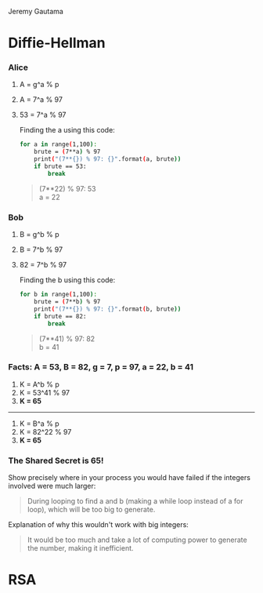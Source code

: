 Jeremy Gautama

#  Diffie-Hellman

### Alice
1. A = g^a % p
2. A = 7^a % 97
3. 53 = 7^a % 97

    Finding the a using this code:
    ```bash
    for a in range(1,100):
        brute = (7**a) % 97
        print("(7**{}) % 97: {}".format(a, brute))
        if brute == 53:
            break
    ```
    > (7**22) % 97: 53\
    > a = 22

### Bob
1. B = g^b % p
2. B = 7^b % 97
3. 82 = 7^b % 97

    Finding the b using this code:
    ```bash
    for b in range(1,100):
        brute = (7**b) % 97
        print("(7**{}) % 97: {}".format(b, brute))
        if brute == 82:
            break
    ```
    > (7**41) % 97: 82\
    > b = 41

### Facts: A = 53, B = 82, g = 7, p = 97, a = 22, b = 41

1. K = A^b % p
2. K = 53^41 % 97
3. **K = 65**
---
1. K = B^a % p
2. K = 82^22 % 97
3. **K = 65**

### The Shared Secret is 65!

Show precisely where in your process you would have failed if the integers involved were much larger: 
> During looping to find a and b (making a while loop instead of a for loop), which will be too big to generate.

Explanation of why this wouldn't work with big integers: 
> It would be too much and take a lot of computing power to generate the number, making it inefficient.

#  RSA

